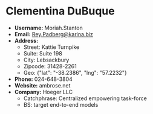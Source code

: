 # Clementina DuBuque

- **Username:** Moriah.Stanton
- **Email:** Rey.Padberg@karina.biz
- **Address:**
  - Street: Kattie Turnpike
  - Suite: Suite 198
  - City: Lebsackbury
  - Zipcode: 31428-2261
  - Geo: {"lat": "-38.2386", "lng": "57.2232"}
- **Phone:** 024-648-3804
- **Website:** ambrose.net
- **Company:** Hoeger LLC  
  - Catchphrase: Centralized empowering task-force  
  - BS: target end-to-end models
